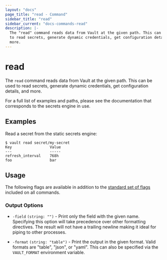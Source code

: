 ```yaml
---
layout: "docs"
page_title: "read - Command"
sidebar_title: "read"
sidebar_current: "docs-commands-read"
description: |-
  The "read" command reads data from Vault at the given path. This can be used
  to read secrets, generate dynamic credentials, get configuration details, and
  more.
---
```


# read

The `read` command reads data from Vault at the given path. This can be used to
read secrets, generate dynamic credentials, get configuration details, and more.

For a full list of examples and paths, please see the documentation that
corresponds to the secrets engine in use.

## Examples

Read a secret from the static secrets engine:

```text
$ vault read secret/my-secret
Key                 Value
---                 -----
refresh_interval    768h
foo                 bar
```

## Usage

The following flags are available in addition to the [standard set of
flags](/docs/commands/index.html) included on all commands.

### Output Options

- `-field` `(string: "")` - Print only the field with the given name. Specifying
  this option will take precedence over other formatting directives. The result
  will not have a trailing newline making it ideal for piping to other processes.

- `-format` `(string: "table")` - Print the output in the given format. Valid
  formats are "table", "json", or "yaml". This can also be specified via the
  `VAULT_FORMAT` environment variable.
